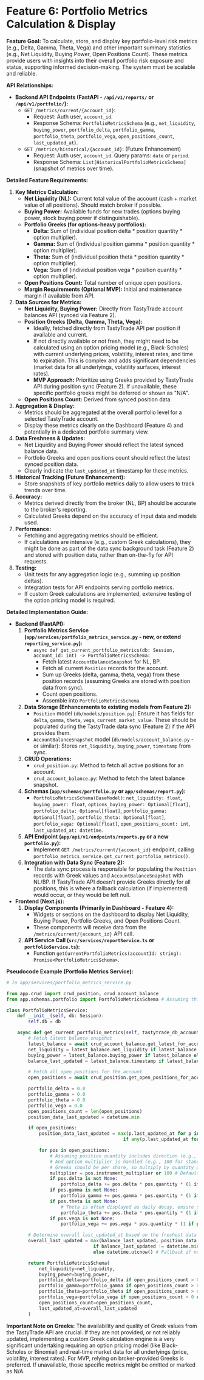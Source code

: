 # Feature 6: Portfolio Metrics Calculation & Display

**Feature Goal:**
To calculate, store, and display key portfolio-level risk metrics (e.g., Delta, Gamma, Theta, Vega) and other important summary statistics (e.g., Net Liquidity, Buying Power, Open Positions Count). These metrics provide users with insights into their overall portfolio risk exposure and status, supporting informed decision-making. The system must be scalable and reliable.

**API Relationships:**

*   **Backend API Endpoints (FastAPI - `/api/v1/reports/` or `/api/v1/portfolio/`):**
    *   `GET /metrics/current/{account_id}`:
        *   Request: Auth user, `account_id`.
        *   Response Schema: `PortfolioMetricsSchema` (e.g., `net_liquidity`, `buying_power`, `portfolio_delta`, `portfolio_gamma`, `portfolio_theta`, `portfolio_vega`, `open_positions_count`, `last_updated_at`).
    *   `GET /metrics/historical/{account_id}`: (Future Enhancement)
        *   Request: Auth user, `account_id`. Query params: `date` or `period`.
        *   Response Schema: `List[HistoricalPortfolioMetricsSchema]` (snapshot of metrics over time).

**Detailed Feature Requirements:**

1.  **Key Metrics Calculation:**
    *   **Net Liquidity (NL):** Current total value of the account (cash + market value of all positions). Should match broker if possible.
    *   **Buying Power:** Available funds for new trades (options buying power, stock buying power if distinguishable).
    *   **Portfolio Greeks (for options-heavy portfolios):**
        *   **Delta:** Sum of (individual position delta * position quantity * option multiplier).
        *   **Gamma:** Sum of (individual position gamma * position quantity * option multiplier).
        *   **Theta:** Sum of (individual position theta * position quantity * option multiplier).
        *   **Vega:** Sum of (individual position vega * position quantity * option multiplier).
    *   **Open Positions Count:** Total number of unique open positions.
    *   **Margin Requirements (Optional MVP):** Initial and maintenance margin if available from API.
2.  **Data Sources for Metrics:**
    *   **Net Liquidity, Buying Power:** Directly from TastyTrade account balances API (synced via Feature 2).
    *   **Position Greeks (Delta, Gamma, Theta, Vega):**
        *   Ideally, fetched directly from TastyTrade API per position if available and current.
        *   If not directly available or not fresh, they might need to be calculated using an option pricing model (e.g., Black-Scholes) with current underlying prices, volatility, interest rates, and time to expiration. This is complex and adds significant dependencies (market data for all underlyings, volatility surfaces, interest rates).
        *   **MVP Approach:** Prioritize using Greeks provided by TastyTrade API during position sync (Feature 2). If unavailable, these specific portfolio greeks might be deferred or shown as "N/A".
    *   **Open Positions Count:** Derived from synced position data.
3.  **Aggregation & Display:**
    *   Metrics should be aggregated at the overall portfolio level for a selected TastyTrade account.
    *   Display these metrics clearly on the Dashboard (Feature 4) and potentially in a dedicated portfolio summary view.
4.  **Data Freshness & Updates:**
    *   Net Liquidity and Buying Power should reflect the latest synced balance data.
    *   Portfolio Greeks and open positions count should reflect the latest synced position data.
    *   Clearly indicate the `last_updated_at` timestamp for these metrics.
5.  **Historical Tracking (Future Enhancement):**
    *   Store snapshots of key portfolio metrics daily to allow users to track trends over time.
6.  **Accuracy:**
    *   Metrics derived directly from the broker (NL, BP) should be accurate to the broker's reporting.
    *   Calculated Greeks depend on the accuracy of input data and models used.
7.  **Performance:**
    *   Fetching and aggregating metrics should be efficient.
    *   If calculations are intensive (e.g., custom Greek calculations), they might be done as part of the data sync background task (Feature 2) and stored with position data, rather than on-the-fly for API requests.
8.  **Testing:**
    *   Unit tests for any aggregation logic (e.g., summing up position deltas).
    *   Integration tests for API endpoints serving portfolio metrics.
    *   If custom Greek calculations are implemented, extensive testing of the option pricing model is required.

**Detailed Implementation Guide:**

*   **Backend (FastAPI):**
    1.  **Portfolio Metrics Service (`app/services/portfolio_metrics_service.py` - new, or extend `reporting_service.py`):**
        *   `async def get_current_portfolio_metrics(db: Session, account_id: int) -> PortfolioMetricsSchema:`
            *   Fetch latest `AccountBalanceSnapshot` for NL, BP.
            *   Fetch all current `Position` records for the account.
            *   Sum up Greeks (delta, gamma, theta, vega) from these position records (assuming Greeks are stored with position data from sync).
            *   Count open positions.
            *   Assemble into `PortfolioMetricsSchema`.
    2.  **Data Storage (Enhancements to existing models from Feature 2):**
        *   `Position` model (`db/models/position.py`): Ensure it has fields for `delta`, `gamma`, `theta`, `vega`, `current_market_value`. These should be populated during the TastyTrade data sync (Feature 2) if the API provides them.
        *   `AccountBalanceSnapshot` model (`db/models/account_balance.py` - or similar): Stores `net_liquidity`, `buying_power`, `timestamp` from sync.
    3.  **CRUD Operations:**
        *   `crud_position.py`: Method to fetch all active positions for an account.
        *   `crud_account_balance.py`: Method to fetch the latest balance snapshot.
    4.  **Schemas (`app/schemas/portfolio.py` or `app/schemas/report.py`):**
        *   `PortfolioMetricsSchema(BaseModel)`: `net_liquidity: float`, `buying_power: float`, `options_buying_power: Optional[float]`, `portfolio_delta: Optional[float]`, `portfolio_gamma: Optional[float]`, `portfolio_theta: Optional[float]`, `portfolio_vega: Optional[float]`, `open_positions_count: int`, `last_updated_at: datetime`.
    5.  **API Endpoint (`app/api/v1/endpoints/reports.py` or a new `portfolio.py`):**
        *   Implement `GET /metrics/current/{account_id}` endpoint, calling `portfolio_metrics_service.get_current_portfolio_metrics()`.
    6.  **Integration with Data Sync (Feature 2):**
        *   The data sync process is responsible for populating the `Position` records with Greek values and `AccountBalanceSnapshot` with NL/BP. If TastyTrade API doesn't provide Greeks directly for all positions, this is where a fallback calculation (if implemented) would occur, or they would be left null.
*   **Frontend (Next.js):**
    1.  **Display Components (Primarily in Dashboard - Feature 4):**
        *   Widgets or sections on the dashboard to display Net Liquidity, Buying Power, Portfolio Greeks, and Open Positions Count.
        *   These components will receive data from the `/metrics/current/{account_id}` API call.
    2.  **API Service Call (`src/services/reportService.ts` or `portfolioService.ts`):**
        *   Function `getCurrentPortfolioMetrics(accountId: string): Promise<PortfolioMetricsSchema>`.

**Pseudocode Example (Portfolio Metrics Service):**

```python
# In app/services/portfolio_metrics_service.py

from app.crud import crud_position, crud_account_balance
from app.schemas.portfolio import PortfolioMetricsSchema # Assuming this schema exists

class PortfolioMetricsService:
    def __init__(self, db: Session):
        self.db = db

    async def get_current_portfolio_metrics(self, tastytrade_db_account_id: int) -> PortfolioMetricsSchema:
        # Fetch latest balance snapshot
        latest_balance = await crud_account_balance.get_latest_for_account(self.db, account_id=tastytrade_db_account_id)
        net_liquidity = latest_balance.net_liquidity if latest_balance else 0.0
        buying_power = latest_balance.buying_power if latest_balance else 0.0
        balance_last_updated = latest_balance.timestamp if latest_balance else datetime.min

        # Fetch all open positions for the account
        open_positions = await crud_position.get_open_positions_for_account(self.db, account_id=tastytrade_db_account_id)

        portfolio_delta = 0.0
        portfolio_gamma = 0.0
        portfolio_theta = 0.0
        portfolio_vega = 0.0
        open_positions_count = len(open_positions)
        position_data_last_updated = datetime.min

        if open_positions:
            position_data_last_updated = max(p.last_updated_at for p in open_positions if p.last_updated_at)
                                           if any(p.last_updated_at for p in open_positions) else datetime.min

            for pos in open_positions:
                # Assuming position quantity includes direction (e.g., -100 for short)
                # And option multiplier is handled (e.g., 100 for standard US options)
                # Greeks should be per share, so multiply by quantity and multiplier
                multiplier = pos.instrument_multiplier or 100 # Default for options
                if pos.delta is not None:
                    portfolio_delta += pos.delta * pos.quantity * (1 if pos.instrument_type != "OPTION" else multiplier)
                if pos.gamma is not None:
                    portfolio_gamma += pos.gamma * pos.quantity * (1 if pos.instrument_type != "OPTION" else multiplier)
                if pos.theta is not None:
                    # Theta is often displayed as daily decay, ensure sign convention is consistent
                    portfolio_theta += pos.theta * pos.quantity * (1 if pos.instrument_type != "OPTION" else multiplier)
                if pos.vega is not None:
                    portfolio_vega += pos.vega * pos.quantity * (1 if pos.instrument_type != "OPTION" else multiplier)

        # Determine overall last_updated_at based on the freshest data component
        overall_last_updated = max(balance_last_updated, position_data_last_updated)
                                if balance_last_updated != datetime.min or position_data_last_updated != datetime.min
                                else datetime.utcnow() # Fallback if no data

        return PortfolioMetricsSchema(
            net_liquidity=net_liquidity,
            buying_power=buying_power,
            portfolio_delta=portfolio_delta if open_positions_count > 0 else None, # Null if no positions with greeks
            portfolio_gamma=portfolio_gamma if open_positions_count > 0 else None,
            portfolio_theta=portfolio_theta if open_positions_count > 0 else None,
            portfolio_vega=portfolio_vega if open_positions_count > 0 else None,
            open_positions_count=open_positions_count,
            last_updated_at=overall_last_updated
        )
```
**Important Note on Greeks:** The availability and quality of Greek values from the TastyTrade API are crucial. If they are not provided, or not reliably updated, implementing a custom Greek calculation engine is a very significant undertaking requiring an option pricing model (like Black-Scholes or Binomial) and real-time market data for all underlyings (price, volatility, interest rates). For MVP, relying on broker-provided Greeks is preferred. If unavailable, those specific metrics might be omitted or marked as N/A.
